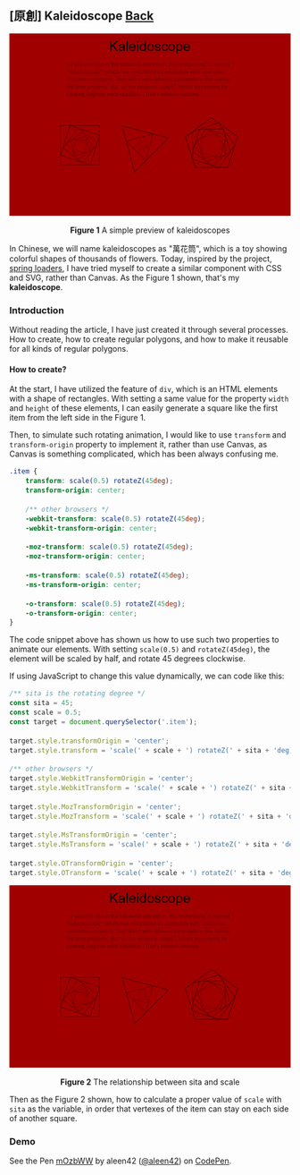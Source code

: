## [原創] Kaleidoscope [Back](./../post.md)

<p align="center"><img src="./preview.png" alt="kaleidoscope" /></p>
<p align="center"><strong>Figure 1</strong> A simple preview of kaleidoscopes</p>

In Chinese, we will name kaleidoscopes as "萬花筒", which is a toy showing colorful shapes of thousands of flowers. Today, inspired by the project, [spring loaders](https://github.com/claudiocalautti/spring-loaders), I have tried myself to create a similar component with CSS and SVG, rather than Canvas. As the Figure 1 shown, that's my **kaleidoscope**.

### Introduction

Without reading the article, I have just created it through several processes. How to create, how to create regular polygons, and how to make it reusable for all kinds of regular polygons.

#### How to create?

At the start, I have utilized the feature of `div`, which is an HTML elements with a shape of rectangles. With setting a same value for the property `width` and `height` of these elements, I can easily generate a square like the first item from the left side in the Figure 1.

Then, to simulate such rotating animation, I would like to use `transform` and `transform-origin` property to implement it, rather than use Canvas, as Canvas is something complicated, which has been always confusing me.

```css
.item {
    transform: scale(0.5) rotateZ(45deg);
    transform-origin: center;
    
    /** other browsers */
    -webkit-transform: scale(0.5) rotateZ(45deg);
    -webkit-transform-origin: center;
    
    -moz-transform: scale(0.5) rotateZ(45deg);
    -moz-transform-origin: center;
    
    -ms-transform: scale(0.5) rotateZ(45deg);
    -ms-transform-origin: center;
    
    -o-transform: scale(0.5) rotateZ(45deg);
    -o-transform-origin: center;
}
```

The code snippet above has shown us how to use such two properties to animate our elements. With setting `scale(0.5)` and `rotateZ(45deg)`, the element will be scaled by half, and rotate 45 degrees clockwise.

If using JavaScript to change this value dynamically, we can code like this:

```js
/** sita is the rotating degree */
const sita = 45; 
const scale = 0.5;
const target = document.querySelector('.item');

target.style.transformOrigin = 'center';
target.style.transform = 'scale(' + scale + ') rotateZ(' + sita + 'deg)';

/** other browsers */
target.style.WebkitTransformOrigin = 'center';
target.style.WebkitTransform = 'scale(' + scale + ') rotateZ(' + sita + 'deg)';

target.style.MozTransformOrigin = 'center';
target.style.MozTransform = 'scale(' + scale + ') rotateZ(' + sita + 'deg)';

target.style.MsTransformOrigin = 'center';
target.style.MsTransform = 'scale(' + scale + ') rotateZ(' + sita + 'deg)';

target.style.OTransformOrigin = 'center';
target.style.OTransform = 'scale(' + scale + ') rotateZ(' + sita + 'deg)';
```

<p align="center"><img src="./preview.png" alt="kaleidoscope" /></p>
<p align="center"><strong>Figure 2</strong> The relationship between sita and scale</p>

Then as the Figure 2 shown, how to calculate a proper value of `scale` with `sita` as the variable, in order that vertexes of the item can stay on each side of another square.

### Demo

<p>
<p data-height="568" data-theme-id="21735" data-slug-hash="mOzbWW" data-default-tab="result" data-user="aleen42" data-embed-version="2" data-pen-title="mOzbWW" class="codepen">See the Pen <a href="http://codepen.io/aleen42/pen/mOzbWW/">mOzbWW</a> by aleen42 (<a href="http://codepen.io/aleen42">@aleen42</a>) on <a href="http://codepen.io">CodePen</a>.</p>
<script async src="https://production-assets.codepen.io/assets/embed/ei.js"></script>
</p>


